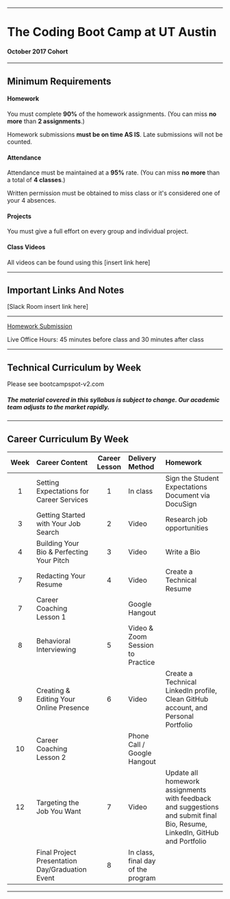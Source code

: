 -----------------------------------------
# The Coding Boot Camp at UT Austin

#### October 2017 Cohort 


-----------------------------------------


## Minimum Requirements


#### Homework


You must complete **90%** of the homework assignments. (You can miss **no more** than **2 assignments**.)


Homework submissions **must be on time AS IS**. Late submissions will not be counted.


#### Attendance


Attendance must be maintained at a **95%** rate. (You can miss **no more** than a total of **4 classes**.)


Written permission must be obtained to miss class or it's considered one of your 4 absences.


#### Projects


You must give a full effort on every group and individual project.


#### Class Videos

All videos can be found using this [insert link here]

-----------------------------------------


## Important Links And Notes


[Slack Room insert link here]

-----------------------------------------


[Homework Submission](http://bootcampspot-v2.com)


Live Office Hours: 45 minutes before class and 30 minutes after class


-----------------------------------------
## Technical Curriculum by Week

Please see bootcampspot-v2.com

##### The material covered in this syllabus is subject to change. Our academic team adjusts to the market rapidly.

-----------------------------------------
## Career Curriculum By Week

| Week  | Career Content | Career Lesson | Delivery Method | Homework || :---: | :------------- | :-----------: | :-------------- | :------- || 1  | Setting Expectations for Career Services        | 1 | In class                           | Sign the Student Expectations Document via DocuSign                                                                        || 3  | Getting Started with Your Job Search            | 2 | Video                              | Research job opportunities                                                                                                 || 4  | Building Your Bio & Perfecting Your Pitch       | 3 | Video                              | Write a Bio                                                                                                                || 7  | Redacting Your Resume                           | 4 | Video                              | Create a Technical Resume                                                                                                  || 7  | Career Coaching Lesson 1                        |   | Google Hangout                     |                                                                                                                            || 8  | Behavioral Interviewing                         | 5 | Video & Zoom Session to Practice   |                                                                                                                            || 9  | Creating & Editing Your Online Presence         | 6 | Video                              | Create a Technical LinkedIn profile, Clean GitHub account, and Personal Portfolio                                          || 10 | Career Coaching Lesson 2                        |   | Phone Call / Google Hangout        |                                                                                                                            || 12 | Targeting the Job You Want                      | 7 | Video                              | Update all homework assignments with feedback and suggestions and submit final Bio, Resume, LinkedIn, GitHub and Portfolio ||    | Final Project Presentation Day/Graduation Event | 8 | In class, final day of the program |                                                                                                                            |-----------------------------------------



